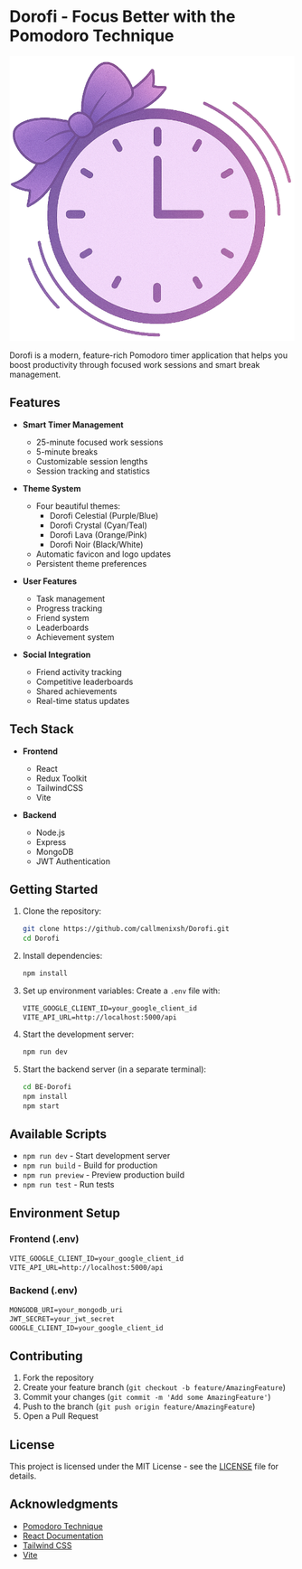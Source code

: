 # Dorofi - Focus Better with the Pomodoro Technique

![Dorofi Logo](public/assets/celestial.png)

Dorofi is a modern, feature-rich Pomodoro timer application that helps you boost productivity through focused work sessions and smart break management.

## Features

- **Smart Timer Management**
  - 25-minute focused work sessions
  - 5-minute breaks
  - Customizable session lengths
  - Session tracking and statistics

- **Theme System**
  - Four beautiful themes:
    - Dorofi Celestial (Purple/Blue)
    - Dorofi Crystal (Cyan/Teal)
    - Dorofi Lava (Orange/Pink)
    - Dorofi Noir (Black/White)
  - Automatic favicon and logo updates
  - Persistent theme preferences

- **User Features**
  - Task management
  - Progress tracking
  - Friend system
  - Leaderboards
  - Achievement system

- **Social Integration**
  - Friend activity tracking
  - Competitive leaderboards
  - Shared achievements
  - Real-time status updates

## Tech Stack

- **Frontend**
  - React
  - Redux Toolkit
  - TailwindCSS
  - Vite

- **Backend**
  - Node.js
  - Express
  - MongoDB
  - JWT Authentication

## Getting Started

1. Clone the repository:
   ```bash
   git clone https://github.com/callmenixsh/Dorofi.git
   cd Dorofi
   ```

2. Install dependencies:
   ```bash
   npm install
   ```

3. Set up environment variables:
   Create a `.env` file with:
   ```
   VITE_GOOGLE_CLIENT_ID=your_google_client_id
   VITE_API_URL=http://localhost:5000/api
   ```

4. Start the development server:
   ```bash
   npm run dev
   ```

5. Start the backend server (in a separate terminal):
   ```bash
   cd BE-Dorofi
   npm install
   npm start
   ```

## Available Scripts

- `npm run dev` - Start development server
- `npm run build` - Build for production
- `npm run preview` - Preview production build
- `npm run test` - Run tests

## Environment Setup

### Frontend (.env)
```
VITE_GOOGLE_CLIENT_ID=your_google_client_id
VITE_API_URL=http://localhost:5000/api
```

### Backend (.env)
```
MONGODB_URI=your_mongodb_uri
JWT_SECRET=your_jwt_secret
GOOGLE_CLIENT_ID=your_google_client_id
```

## Contributing

1. Fork the repository
2. Create your feature branch (`git checkout -b feature/AmazingFeature`)
3. Commit your changes (`git commit -m 'Add some AmazingFeature'`)
4. Push to the branch (`git push origin feature/AmazingFeature`)
5. Open a Pull Request

## License

This project is licensed under the MIT License - see the [LICENSE](LICENSE) file for details.

## Acknowledgments

- [Pomodoro Technique](https://francescocirillo.com/pages/pomodoro-technique)
- [React Documentation](https://reactjs.org/)
- [Tailwind CSS](https://tailwindcss.com/)
- [Vite](https://vitejs.dev/)
